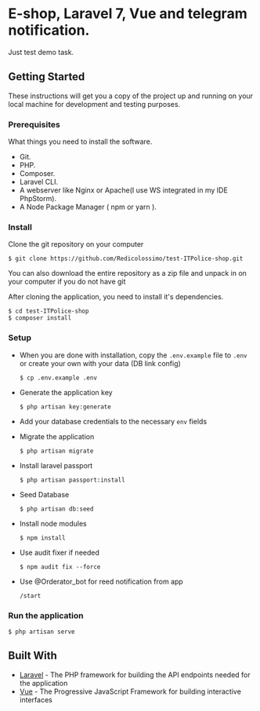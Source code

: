 # E-shop, Laravel 7, Vue and telegram notification.
Just test demo task. 

## Getting Started
These instructions will get you a copy of the project up and running on your local machine for development and testing purposes.

### Prerequisites
What things you need to install the software.

* Git.
* PHP.
* Composer.
* Laravel CLI.
* A webserver like Nginx or Apache(I use WS integrated in my IDE PhpStorm).
* A Node Package Manager ( npm or yarn ).

### Install
Clone the git repository on your computer

```$ git clone https://github.com/Redicolossimo/test-ITPolice-shop.git```


You can also download the entire repository as a zip file and unpack in on your computer if you do not have git

After cloning the application, you need to install it's dependencies.

```
$ cd test-ITPolice-shop
$ composer install
```


### Setup
- When you are done with installation, copy the `.env.example` file to `.env` or create your own with your data (DB link config)

  ```$ cp .env.example .env```


- Generate the application key

  ```$ php artisan key:generate```


- Add your database credentials to the necessary `env` fields

- Migrate the application

  ```$ php artisan migrate```

- Install laravel passport

  ```$ php artisan passport:install```

- Seed Database

  ```$ php artisan db:seed```

- Install node modules

  ```$ npm install```
  
- Use audit fixer if needed
  
  ```$ npm audit fix --force```  

- Use @Orderator_bot for reed notification from app
  
  ```/start```

### Run the application

```$ php artisan serve```


## Built With
* [Laravel](https://laravel.com) - The PHP framework for building the API endpoints needed for the application
* [Vue](https://vuejs.org) - The Progressive JavaScript Framework for building interactive interfaces
